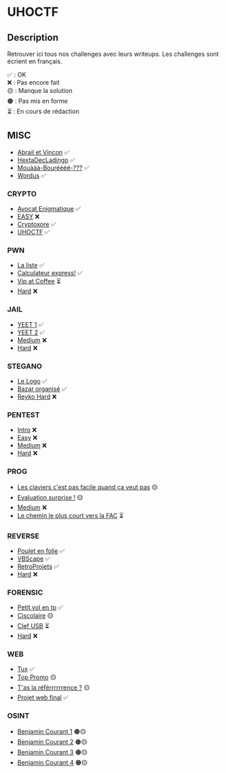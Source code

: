 # UHOCTF


## Description

Retrouver ici tous nos challenges avec leurs writeups.
Les challenges sont écrient en français.

✅ : OK  
❌ : Pas encore fait  
🟡 : Manque la solution  
🟠 : Pas mis en forme  
⏳ : En cours de rédaction  

## MISC

- [Abrail et Vincon](MISC/Abrail-et-Vincon/README.md) ✅
- [HextaDecLadingo](MISC/HextaDecLadingo/README.md) ✅
- [Mouààà-Bouréééé-???](MISC/Mouààà-Bouréééé-???/README.md) ✅
- [Wordus](MISC/Wordus/README.md) ✅

### CRYPTO

- [Avocat Enigmatique](CRYPTO/Avocat-enigmatique/README.md) ✅
- [EASY](CRYPTO/EASY/README.md) ❌
- [Cryptoxore](CRYPTO/Cryptoxore/README.md) ✅
- [UHOCTF](CRYPTO/UHOCTF/README.md) ✅

### PWN

- [La liste](PWN/La-liste/README.md) ✅
- [Calculateur express!](PWN/Calculateur-Express/README.md) ✅
- [Vip at Coffee](PWN/Vip-at-coffee/README.md) ⏳
- [Hard](PWN/Hard/README.md) ❌

### JAIL

- [YEET 1](JAIL/Yeet-1/README.md) ✅
- [YEET 2](JAIL/Yeet-2/README.md) ✅
- [Medium](JAIL/Medium/README.md) ❌
- [Hard](JAIL/Hard/README.md) ❌

### STEGANO

- [Le Logo](STEGANO/Le-Logo/README.md) ✅
- [Bazar organisé](STEGANO/Bazar-organise/README.md) ✅
- [Reyko Hard](STEGANO/Reyko-Hard/README.md) ❌

### PENTEST

- [Intro](PENTEST/Intro/README.md) ❌
- [Easy](PENTEST/Easy/README.md) ❌
- [Medium](PENTEST/Medium/README.md) ❌
- [Hard](PENTEST/Hard/README.md) ❌

### PROG

- [Les claviers c'est pas facile quand ça veut pas](PROG/azertyu/README.md) 🟡
- [Evaluation surprise !](PROG/evaluation-surpise-!/README.md) 🟡
- [Medium](PROG/Medium/README.md) ❌
- [Le chemin le plus court vers la FAC](PROG/Le-chemin-le-plus-court-vers-la-FAC/README.md) ⏳

### REVERSE

- [Poulet en folie](REVERSE/Poulet-en-folie/README.md) ✅
- [VBScape](REVERSE/VBScape/README.md) ✅
- [RetroProjets](REVERSE/RetroProjets/README.md) ✅
- [Hard](PWN/Hard/README.md) ❌

### FORENSIC 

- [Petit vol en tp](FORENSIC/Petit-vol-en-tp/README.md) ✅
- [Ciscolaire](FORENSIC/Ciscolaire/README.md) 🟡
- [Clef USB](FORENSIC/Clef-USB/README.md) ⏳
- [Hard](FORENSIC/Hard/README.md) ❌

### WEB

- [Tux](WEB/Tux/README.md) ✅
- [Top Promo](WEB/top-promo/README.md) 🟡
- [T'as la référrrrrrence ?](WEB/referrrrrence/README.md) 🟡
- [Projet web final](WEB/Projet-web-final/README.md) ✅

### OSINT

- [Benjamin Courant 1](OSINT/Benjamin-Courant-1/README.md) 🟠🟡
- [Benjamin Courant 2](OSINT/Benjamin-Courant-2/README.md) 🟠🟡
- [Benjamin Courant 3](OSINT/Benjamin-Courant-3/README.md) 🟠🟡
- [Benjamin Courant 4](OSINT/Benjamin-Courant-4/README.md) 🟠🟡


